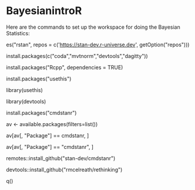 # BayesianintroR

Here are the commands to set up the workspace for doing the Bayesian Statistics:

es("rstan", repos = c('https://stan-dev.r-universe.dev', getOption("repos")))

install.packages(c("coda","mvtnorm","devtools","dagitty"))

install.packages("Rcpp", dependencies = TRUE)

install.packages("usethis")

library(usethis)

library(devtools)

install.packages("cmdstanr")

av <- available.packages(filters=list())

av[av[, "Package"] == cmdstanr, ]

av[av[, "Package"] == "cmdstanr", ]

remotes::install_github("stan-dev/cmdstanr")

devtools::install_github("rmcelreath/rethinking")

q()

